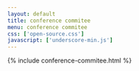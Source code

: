 ```yaml
---
layout: default
title: conference commitee
menu: conference commitee
css: ['open-source.css']
javascript: ['underscore-min.js']
---
```

{% include conference-commitee.html %}
